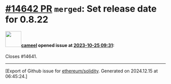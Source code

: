 # [\#14642 PR](https://github.com/ethereum/solidity/pull/14642) `merged`:  Set release date for 0.8.22

#### <img src="https://avatars.githubusercontent.com/u/137030?v=4" width="50">[cameel](https://github.com/cameel) opened issue at [2023-10-25 09:31](https://github.com/ethereum/solidity/pull/14642):

Closes #14641.




-------------------------------------------------------------------------------



[Export of Github issue for [ethereum/solidity](https://github.com/ethereum/solidity). Generated on 2024.12.15 at 06:45:24.]
